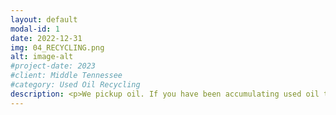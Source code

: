 ```yaml
---
layout: default
modal-id: 1
date: 2022-12-31
img: 04_RECYCLING.png
alt: image-alt
#project-date: 2023
#client: Middle Tennessee
#category: Used Oil Recycling
description: <p>We pickup oil. If you have been accumulating used oil then we can take it off your hands. Keep your work space and the environment safe and clean by scheduling a pickup today. Call or text (877) 333-1776 anytime. If you are outside the Middle Tennessee area, let us know you're interested by taking 5-minutes to complete <a href="https://pbxjlp2uk28.typeform.com/to/dL5z7Cje" target="_blank" rel="noopener noreferrer">this form</a>.</p> <p>Follow us on <a href="https://www.facebook.com/socoindustrial">Facebook</a> and <a href="https://twitter.com/SOCOindustrial">Twitter</a> to stay up to date.</p> 
---
```

